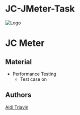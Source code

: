 # JC-JMeter-Task

 ![Logo](https://storage.googleapis.com/danacita-website-v3-prd/website_v3/images/JuaraCoding-LogoPartnerPageBanner2.original.png)
# JC Meter

## Material

* Performance Testing
    * Test case on 
## Authors

[Aldi Triavin](https://github.com/triavin)
